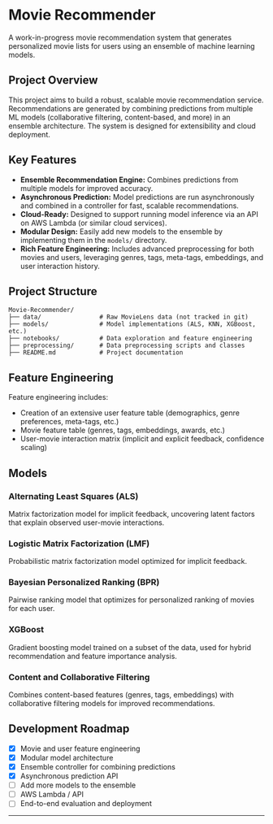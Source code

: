 # Movie Recommender

A work-in-progress movie recommendation system that generates personalized movie lists for users using an ensemble of machine learning models.

## Project Overview

This project aims to build a robust, scalable movie recommendation service. Recommendations are generated by combining predictions from multiple ML models (collaborative filtering, content-based, and more) in an ensemble architecture. The system is designed for extensibility and cloud deployment.

## Key Features
- **Ensemble Recommendation Engine:** Combines predictions from multiple models for improved accuracy.
- **Asynchronous Prediction:** Model predictions are run asynchronously and combined in a controller for fast, scalable recommendations.
- **Cloud-Ready:** Designed to support running model inference via an API on AWS Lambda (or similar cloud services).
- **Modular Design:** Easily add new models to the ensemble by implementing them in the `models/` directory.
- **Rich Feature Engineering:** Includes advanced preprocessing for both movies and users, leveraging genres, tags, meta-tags, embeddings, and user interaction history.

## Project Structure
```
Movie-Recommender/
├── data/                # Raw MovieLens data (not tracked in git)
├── models/              # Model implementations (ALS, KNN, XGBoost, etc.)
├── notebooks/           # Data exploration and feature engineering
├── preprocessing/       # Data preprocessing scripts and classes
├── README.md            # Project documentation
```

## Feature Engineering
Feature engineering includes:
- Creation of an extensive user feature table (demographics, genre preferences, meta-tags, etc.)
- Movie feature table (genres, tags, embeddings, awards, etc.)
- User-movie interaction matrix (implicit and explicit feedback, confidence scaling)

## Models
### Alternating Least Squares (ALS)
Matrix factorization model for implicit feedback, uncovering latent factors that explain observed user-movie interactions.

### Logistic Matrix Factorization (LMF)
Probabilistic matrix factorization model optimized for implicit feedback.

### Bayesian Personalized Ranking (BPR)
Pairwise ranking model that optimizes for personalized ranking of movies for each user.

### XGBoost
Gradient boosting model trained on a subset of the data, used for hybrid recommendation and feature importance analysis.

### Content and Collaborative Filtering
Combines content-based features (genres, tags, embeddings) with collaborative filtering models for improved recommendations.

## Development Roadmap
- [x] Movie and user feature engineering
- [x] Modular model architecture
- [x] Ensemble controller for combining predictions
- [x] Asynchronous prediction API
- [ ] Add more models to the ensemble
- [ ] AWS Lambda / API
- [ ] End-to-end evaluation and deployment

---